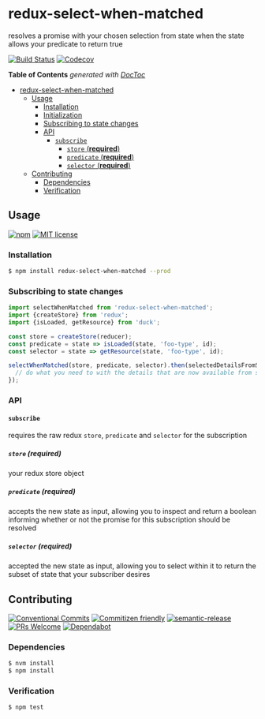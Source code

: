 # redux-select-when-matched

resolves a promise with your chosen selection from state when the state allows your predicate to return true

<!--status-badges start -->

[![Build Status][ci-badge]][ci-link]
[![Codecov][coverage-badge]][coverage-link]

<!--status-badges end -->

<!-- START doctoc generated TOC please keep comment here to allow auto update -->

<!-- DON'T EDIT THIS SECTION, INSTEAD RE-RUN doctoc TO UPDATE -->
**Table of Contents**  *generated with [DocToc](https://github.com/thlorenz/doctoc)*

* [redux-select-when-matched](#redux-select-when-matched)
  * [Usage](#usage)
    * [Installation](#installation)
    * [Initialization](#initialization)
    * [Subscribing to state changes](#subscribing-to-state-changes)
    * [API](#api)
      * [`subscribe`](#subscribe)
          * [`store` (__required__)](#store-__required__)
          * [`predicate` (__required__)](#predicate-__required__)
          * [`selector` (__required__)](#selector-__required__)
  * [Contributing](#contributing)
    * [Dependencies](#dependencies)
    * [Verification](#verification)

<!-- END doctoc generated TOC please keep comment here to allow auto update -->

## Usage

<!--consumer-badges start -->

[![npm][npm-badge]][npm-link]
[![MIT license][license-badge]][license-link]

<!--consumer-badges end -->

### Installation

```sh
$ npm install redux-select-when-matched --prod
```

### Subscribing to state changes

```js
import selectWhenMatched from 'redux-select-when-matched';
import {createStore} from 'redux';
import {isLoaded, getResource} from 'duck';

const store = createStore(reducer);
const predicate = state => isLoaded(state, 'foo-type', id);
const selector = state => getResource(state, 'foo-type', id);

selectWhenMatched(store, predicate, selector).then(selectedDetailsFromState => {
  // do what you need to with the details that are now available from state
});
```

### API

#### `subscribe`

requires the raw redux `store`, `predicate` and `selector` for the subscription

##### `store` (**required**)

your redux store object

##### `predicate` (**required**)

accepts the new state as input, allowing you to inspect and return a boolean
informing whether or not the promise for this subscription should be resolved

##### `selector` (**required**)

accepted the new state as input, allowing you to select within it to return
the subset of state that your subscriber desires

## Contributing

<!--contribution-badges start -->

[![Conventional Commits][commit-convention-badge]][commit-convention-link]
[![Commitizen friendly][commitizen-badge]][commitizen-link]
[![semantic-release][semantic-release-badge]][semantic-release-link]
[![PRs Welcome][PRs-badge]][PRs-link]
[![Dependabot][dependabot-badge]][dependabot-link]

<!--contribution-badges end -->

### Dependencies

```sh
$ nvm install
$ npm install
```

### Verification

```sh
$ npm test
```

[npm-link]: https://www.npmjs.com/package/redux-select-when-matched

[npm-badge]: https://img.shields.io/npm/v/redux-select-when-matched.svg

[license-link]: LICENSE

[license-badge]: https://img.shields.io/github/license/GainCompliance/redux-select-when-matched.svg

[ci-link]: https://travis-ci.com/GainCompliance/redux-select-when-matched

[ci-badge]: https://img.shields.io/travis/com/GainCompliance/redux-select-when-matched.svg?branch=master

[coverage-link]: https://codecov.io/github/GainCompliance/redux-select-when-matched

[coverage-badge]: https://img.shields.io/codecov/c/github/GainCompliance/redux-select-when-matched.svg

[commit-convention-link]: https://conventionalcommits.org

[commit-convention-badge]: https://img.shields.io/badge/Conventional%20Commits-1.0.0-yellow.svg

[commitizen-link]: http://commitizen.github.io/cz-cli/

[commitizen-badge]: https://img.shields.io/badge/commitizen-friendly-brightgreen.svg

[semantic-release-link]: https://github.com/semantic-release/semantic-release

[semantic-release-badge]: https://img.shields.io/badge/%20%20%F0%9F%93%A6%F0%9F%9A%80-semantic--release-e10079.svg

[PRs-link]: http://makeapullrequest.com

[PRs-badge]: https://img.shields.io/badge/PRs-welcome-brightgreen.svg

[dependabot-link]: https://dependabot.com/

[dependabot-badge]: https://badgen.net/dependabot/GainCompliance/redux-select-when-matched/?icon=dependabot
